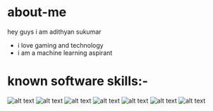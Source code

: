 # about-me
 hey guys i am adithyan sukumar
* i love gaming and technology 
* i am a machine learning aspirant 

# known software skills:-
![alt text](https://www.tensorflow.org/images/tf_logo_social.png)
![alt text](https://openexpoeurope.com/wp-content/uploads/2019/12/flutter-logo-sharing.png)
![alt text](https://encrypted-tbn0.gstatic.com/images?q=tbn:ANd9GcTmwlUqybCVRwjPqFB4lcTzavokNGAYPy6WYU_Mc8xjHy6HtaaLjCRtht0HTumkdUeiJ00&usqp=CAU)
![alt text](https://4a7efb2d53317100f611-1d7064c4f7b6de25658a4199efb34975.ssl.cf1.rackcdn.com/patch-or-perish-java-ftc-tells-oracle-showcase_image-1-p-2014.jpg)
![alt text](https://cdn-images-1.medium.com/fit/t/1600/480/1*QFgSZTYpRbyxfti-ouAbtA.png)
![alt text](https://encrypted-tbn0.gstatic.com/images?q=tbn:ANd9GcQ4mAT0UbEAa8u7uqICdoS1Nv4zoFrPPzJgEqwSaRx_lNIhPcM0cRhmR2nvXkwNBQooRh0&usqp=CAU)
![alt text](https://upload.wikimedia.org/wikipedia/commons/thumb/0/05/Scikit_learn_logo_small.svg/1024px-Scikit_learn_logo_small.svg.png)

